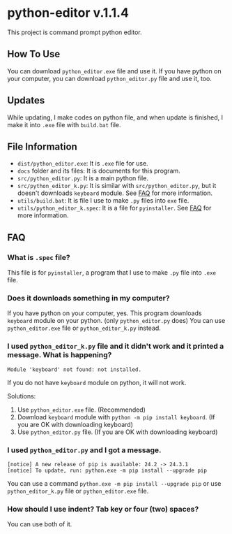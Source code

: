 # python-editor v.1.1.4

This project is command prompt python editor.

## How To Use

You can download `python_editor.exe` file and use it. If you have python on your computer, you can download `python_editor.py` file and use it, too.

## Updates

While updating, I make codes on python file, and when update is finished, I make it into `.exe` file with `build.bat` file.

## File Information

- `dist/python_editor.exe`: It is `.exe` file for use.
- `docs` folder and its files: It is documents for this program.
- `src/python_editor.py`: It is a main python file.
- `src/python_editor_k.py`: It is similar with `src/python_editor.py`, but it doesn't downloads `keyboard` module. See [FAQ](#does-it-downloads-something-in-my-computer) for more information.
- `utils/build.bat`: It is file I use to make `.py` files into `exe` file.
- `utils/python_editor_k.spec`: It is a file for `pyinstaller`. See [FAQ](#what-is-spec-file) for more information.

## FAQ

### What is `.spec` file?

This file is for `pyinstaller`, a program that I use to make `.py` file into `.exe` file.

### Does it downloads something in my computer?

If you have python on your computer, yes. This program downloads `keyboard` module on your python. (only `python_editor.py` does) You can use `python_editor.exe` file or `python_editor_k.py` instead.

### I used `python_editor_k.py` file and it didn't work and it printed a message. What is happening?

```
Module 'keyboard' not found: not installed.
```

If you do not have `keyboard` module on python, it will not work.

Solutions:

1. Use `python_editor.exe` file. (Recommended)
2. Download `keyboard` module with `python -m pip install keyboard`. (If you are OK with downloading keyboard)
3. Use `python_editor.py` file. (If you are OK with downloading keyboard)

### I used `python_editor.py` and I got a message.

```
[notice] A new release of pip is available: 24.2 -> 24.3.1
[notice] To update, run: python.exe -m pip install --upgrade pip
```

You can use a command `python.exe -m pip install --upgrade pip` or use `python_editor_k.py` file or `python_editor.exe` file.

### How should I use indent? Tab key or four (two) spaces?

You can use both of it.
